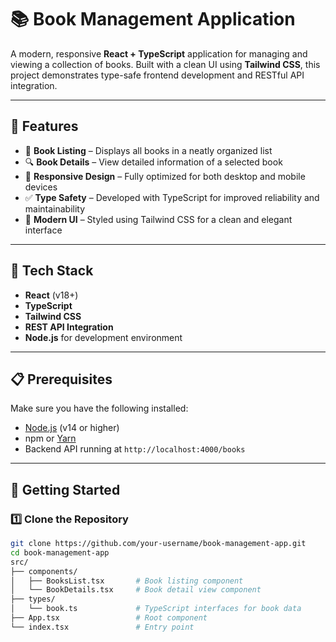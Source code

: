 # 📚 Book Management Application

A modern, responsive **React + TypeScript** application for managing and viewing a collection of books. Built with a clean UI using **Tailwind CSS**, this project demonstrates type-safe frontend development and RESTful API integration.

---

## 🚀 Features

- 📖 **Book Listing** – Displays all books in a neatly organized list
- 🔍 **Book Details** – View detailed information of a selected book
- 📱 **Responsive Design** – Fully optimized for both desktop and mobile devices
- ✅ **Type Safety** – Developed with TypeScript for improved reliability and maintainability
- 🎨 **Modern UI** – Styled using Tailwind CSS for a clean and elegant interface

---

## 🧰 Tech Stack

- **React** (v18+)
- **TypeScript**
- **Tailwind CSS**
- **REST API Integration**
- **Node.js** for development environment

---

## 📋 Prerequisites

Make sure you have the following installed:

- [Node.js](https://nodejs.org/) (v14 or higher)
- npm or [Yarn](https://yarnpkg.com/)
- Backend API running at `http://localhost:4000/books`

---

## 🔧 Getting Started

### 1️⃣ Clone the Repository

```bash
git clone https://github.com/your-username/book-management-app.git
cd book-management-app
src/
├── components/
│   ├── BooksList.tsx       # Book listing component
│   └── BookDetails.tsx     # Book detail view component
├── types/
│   └── book.ts             # TypeScript interfaces for book data
├── App.tsx                 # Root component
└── index.tsx               # Entry point



